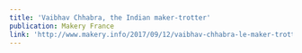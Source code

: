 ```yaml
---
title: 'Vaibhav Chhabra, the Indian maker-trotter'
publication: Makery France
link: 'http://www.makery.info/2017/09/12/vaibhav-chhabra-le-maker-trotter-indien/'
---
```


